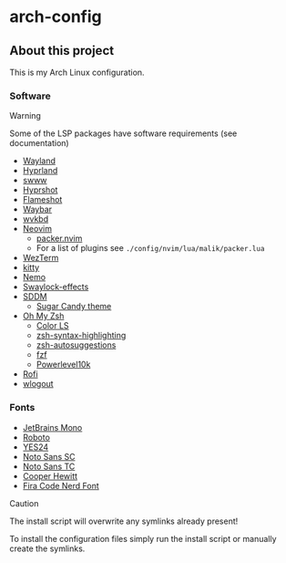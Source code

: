 # arch-config
## About this project
This is my Arch Linux configuration.

### Software

> [!WARNING]
> Some of the LSP packages have software requirements (see documentation)

- [Wayland](https://wayland.freedesktop.org/)
- [Hyprland](https://hyprland.org/)
- [swww](https://github.com/LGFae/swww)
- [Hyprshot](https://github.com/Gustash/Hyprshot)
- [Flameshot](https://github.com/flameshot-org/flameshot/releases)
- [Waybar](https://github.com/Alexays/Waybar)
- [wvkbd](https://github.com/jjsullivan5196/wvkbd)
- [Neovim](https://neovim.io/)
    - [packer.nvim](https://github.com/wbthomason/packer.nvim)
    - For a list of plugins see `./config/nvim/lua/malik/packer.lua`
- [WezTerm](https://wezfurlong.org/wezterm/)
- [kitty](https://sw.kovidgoyal.net/kitty/)
- [Nemo](https://github.com/linuxmint/nemo)
- [Swaylock-effects](https://github.com/mortie/swaylock-effects)
- [SDDM](https://github.com/sddm/sddm)
    - [Sugar Candy theme](https://github.com/Kangie/sddm-sugar-candy)
- [Oh My Zsh](https://ohmyz.sh/)
    - [Color LS](https://github.com/athityakumar/colorls)
    - [zsh-syntax-highlighting](https://github.com/zsh-users/zsh-syntax-highlighting)
    - [zsh-autosuggestions](https://github.com/zsh-users/zsh-autosuggestions)
    - [fzf](https://github.com/junegunn/fzf.git)
    - [Powerlevel10k](https://github.com/romkatv/powerlevel10k)
- [Rofi](https://github.com/lbonn/rofi)
- [wlogout](https://github.com/ArtsyMacaw/wlogout)

### Fonts
- [JetBrains Mono](https://www.jetbrains.com/lp/mono/)
- [Roboto](https://fonts.google.com/specimen/Roboto)
- [YES24](https://www.yes24.com/campaign/00_corp/2019/0930Yesfont.aspx)
- [Noto Sans SC](https://fonts.google.com/noto/specimen/Noto+Sans+SC)
- [Noto Sans TC](https://fonts.google.com/noto/specimen/Noto+Sans+TC)
- [Cooper Hewitt](https://www.cooperhewitt.org/open-source-at-cooper-hewitt/cooper-hewitt-the-typeface-by-chester-jenkins/)
- [Fira Code Nerd Font](https://github.com/ryanoasis/nerd-fonts/tree/master/patched-fonts/FiraCode)

> [!CAUTION]
> The install script will overwrite any symlinks already present!

To install the configuration files simply run the install script or manually create the symlinks.
